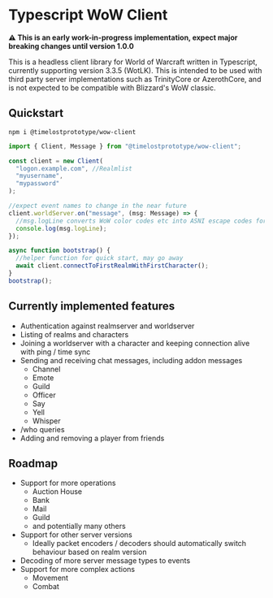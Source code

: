 # Typescript WoW Client

**⚠️ This is an early work-in-progress implementation, expect major breaking changes until version 1.0.0**

This is a headless client library for World of Warcraft written in Typescript, currently supporting version 3.3.5 (WotLK). This is intended to be used with third party server implementations such as TrinityCore or AzerothCore, and is not expected to be compatible with Blizzard's WoW classic.

## Quickstart

`npm i @timelostprototype/wow-client`

```ts
import { Client, Message } from "@timelostprototype/wow-client";

const client = new Client(
  "logon.example.com", //Realmlist
  "myusername",
  "mypassword"
);

//expect event names to change in the near future
client.worldServer.on("message", (msg: Message) => {
  //msg.logLine converts WoW color codes etc into ASNI escape codes for the terminal
  console.log(msg.logLine);
});

async function bootstrap() {
  //helper function for quick start, may go away
  await client.connectToFirstRealmWithFirstCharacter();
}
bootstrap();
```

## Currently implemented features

- Authentication against realmserver and worldserver
- Listing of realms and characters
- Joining a worldserver with a character and keeping connection alive with ping / time sync
- Sending and receiving chat messages, including addon messages
  - Channel
  - Emote
  - Guild
  - Officer
  - Say
  - Yell
  - Whisper
- /who queries
- Adding and removing a player from friends

## Roadmap

- Support for more operations
  - Auction House
  - Bank
  - Mail
  - Guild
  - and potentially many others
- Support for other server versions
  - Ideally packet encoders / decoders should automatically switch behaviour based on realm version
- Decoding of more server message types to events
- Support for more complex actions
  - Movement
  - Combat
